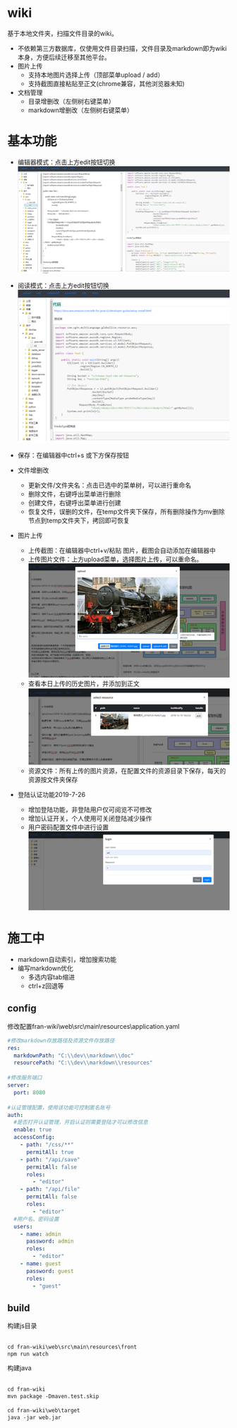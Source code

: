 
# wiki

基于本地文件夹，扫描文件目录的wiki。
- 不依赖第三方数据库，仅使用文件目录扫描，文件目录及markdown即为wiki本身，方便后续迁移至其他平台。
- 图片上传
  - 支持本地图片选择上传（顶部菜单upload / add）
  - 支持截图直接粘贴至正文(chrome兼容，其他浏览器未知)
- 文档管理
  - 目录增删改（左侧树右键菜单）
  - markdown增删改（左侧树右键菜单）

# 基本功能

- 编辑器模式：点击上方edit按钮切换
![pic](doc/preview1.png)

- 阅读模式：点击上方edit按钮切换
![pic](doc/preview2.png)

- 保存：在编辑器中ctrl+s 或下方保存按钮
- 文件增删改
  - 更新文件/文件夹名：点击已选中的菜单树，可以进行重命名
  - 删除文件，右键呼出菜单进行删除
  - 创建文件，右键呼出菜单进行创建
  - 恢复文件，误删的文件，在temp文件夹下保存，所有删除操作为mv删除节点到temp文件夹下，拷回即可恢复

- 图片上传
  - 上传截图：在编辑器中ctrl+v/粘贴 图片，截图会自动添加在编辑器中
  - 上传图片文件：上方upload菜单，选择图片上传，可以重命名。
![pic](doc/preview3.png)
  - 查看本日上传的历史图片，并添加到正文
![pic](doc/preview4.png)
  - 资源文件：所有上传的图片资源，在配置文件的资源目录下保存，每天的资源按文件夹保存


- 登陆认证功能2019-7-26
  - 增加登陆功能，非登陆用户仅可阅览不可修改
  - 增加认证开关，个人使用可关闭登陆减少操作
  - 用户密码配置文件中进行设置
![pic](doc/preview5.png)

# 施工中
- markdown自动索引，增加搜索功能
- 编写markdown优化
  - 多选内容tab缩进
  - ctrl+z回退等

## config
修改配置fran-wiki\web\src\main\resources\application.yaml
```yaml
#修改markdown存放路径及资源文件存放路径
res:
  markdownPath: "C:\\dev\\markdown\\doc"
  resourcePath: "C:\\dev\\markdown\\resources"

#修改服务端口
server:
  port: 8080
  
#认证管理配置，使用该功能可控制匿名账号
auth:
  #是否打开认证管理，开启认证则需要登陆才可以修改信息
  enable: true
  accessConfig:
    - path: "/css/**"
      permitAll: true
    - path: "/api/save"
      permitAll: false
      roles:
        - "editor"
    - path: "/api/file"
      permitAll: false
      roles:
        - "editor"
  #用户名、密码设置
  users:
    - name: admin
      password: admin
      roles:
        - "editor"
    - name: guest
      password: guest
      roles:
        - "guest"
```

## build

构建js目录
```shell

cd fran-wiki\web\src\main\resources\front
npm run watch
```

构建java
```shell

cd fran-wiki
mvn package -Dmaven.test.skip

cd fran-wiki\web\target
java -jar web.jar

```


